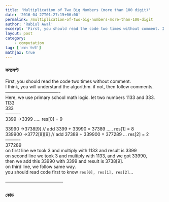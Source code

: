 ```yaml
---
title: 'Multiplication of Two Big Numbers (more than 100 digit)'
date: '2016-04-27T01:27:15+06:00'
permalink: /multiplication-of-two-big-numbers-more-than-100-digit
author: 'Rabiul Awal'
excerpt: 'First, you should read the code two times without comment. I think, you will understand the algorithm. if not, then follow comments. ------------------------------------- here, we use primary school math logic. let two numbers 1133 333. 1133 333 ---------- 3399 -&gt;3399 ..... res\[0\] = 9'
layout: post
category:
    - computation
tag: ['নাম্বার থিওরী']
mathjax: true
---
```

### কনসেপ্ট
First, you should read the code two times without comment.  
I think, you will understand the algorithm. if not, then follow comments.  
————————————-  
Here, we use primary school math logic. let two numbers $1133$ and $333$.  
$1133$  
$333$  
———-  
3399 -&gt;3399 ….. res\[0\] = 9

33990 -&gt;3738\[9\] // add 3399 + 33990 = 37389 ….. res\[1\] = 8  
339900 -&gt;3772\[8\]\[9\] // add 37389 + 339900 = 377289 … res\[2\] = 2  
———-  
377289  
on first line we took $3$ and multiply with $1133$ and result is $3399$  
on second line we took $3$ and multiply with $1133$, and we got 33990,  
then we add this $33990$ with $3399$ and result is $3738[9]$.  
on third line, we follow same way.  
you should read code first to know `res[0], res[1], res[2]`...

—————————————


### কোড 
<script src="https://gist.github.com/rabiulcste/c42304946954c9b224d3a3414741d479.js"></script>